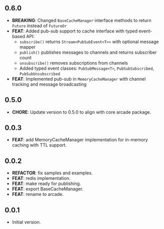 ## 0.6.0

- **BREAKING**: Changed `BaseCacheManager` interface methods to return `Future` instead of `FutureOr`
- **FEAT**: Added pub-sub support to cache interface with typed event-based API:
  - `subscribe()` returns `Stream<PubSubEvent<T>>` with optional message mapper
  - `publish()` publishes messages to channels and returns subscriber count
  - `unsubscribe()` removes subscriptions from channels
  - Added typed event classes: `PubSubMessage<T>`, `PubSubSubscribed`, `PubSubUnsubscribed`
- **FEAT**: Implemented pub-sub in `MemoryCacheManager` with channel tracking and message broadcasting

## 0.5.0

- **CHORE**: Update version to 0.5.0 to align with core arcade package.

## 0.0.3

- **FEAT**: add MemoryCacheManager implementation for in-memory caching with TTL support.

## 0.0.2

- **REFACTOR**: fix samples and examples.
- **FEAT**: redis implementation.
- **FEAT**: make ready for publishing.
- **FEAT**: export BaseCacheManager.
- **FEAT**: rename to arcade.

## 0.0.1

- Initial version.
